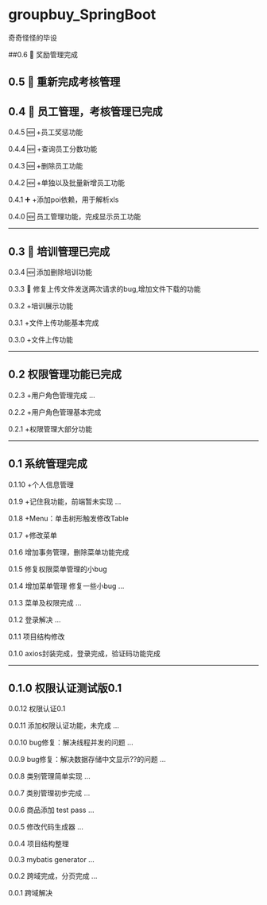 # groupbuy_SpringBoot
奇奇怪怪的毕设



##0.6 :tada: 奖励管理完成



## 0.5 :tada: 重新完成考核管理



## 0.4 :tada:  员工管理，考核管理已完成

0.4.5 🆕  +员工奖惩功能

0.4.4 :new:  +查询员工分数功能

0.4.3 :new:  +删除员工功能

0.4.2 :new:  +单独以及批量新增员工功能

0.4.1 :heavy_plus_sign:  +添加poi依赖，用于解析xls

0.4.0 :new:  员工管理功能，完成显示员工功能

---

## 0.3 &#x1F389; 培训管理已完成

0.3.4 &#x1F195; 添加删除培训功能

0.3.3 &#x1F41B; 修复上传文件发送两次请求的bug,增加文件下载的功能

0.3.2 +培训展示功能

0.3.1 +文件上传功能基本完成

0.3.0 +文件上传功能

---

## 0.2 权限管理功能已完成


0.2.3 +用户角色管理完成 …

0.2.2 +用户角色管理基本完成

0.2.1 +权限管理大部分功能

---

## 0.1 系统管理完成

0.1.10 +个人信息管理

0.1.9 +记住我功能，前端暂未实现 …

0.1.8 +Menu：单击树形触发修改Table

0.1.7 +修改菜单

0.1.6 增加事务管理，删除菜单功能完成

0.1.5 修复权限菜单管理的小bug

0.1.4 增加菜单管理 修复一些小bug …

0.1.3 菜单及权限完成 …

0.1.2 登录解决 …

0.1.1 项目结构修改

0.1.0 axios封装完成，登录完成，验证码功能完成

---

## 0.1.0 权限认证测试版0.1

0.0.12 权限认证0.1

0.0.11 添加权限认证功能，未完成 …


0.0.10 bug修复：解决线程并发的问题 …

0.0.9 bug修复：解决数据存储中文显示??的问题 …

0.0.8 类别管理简单实现 …


0.0.7 类别管理初步完成 …

0.0.6 商品添加 test pass …


0.0.5 修改代码生成器 …

0.0.4 项目结构整理

0.0.3 mybatis generator  …

0.0.2 跨域完成，分页完成 …

0.0.1 跨域解决